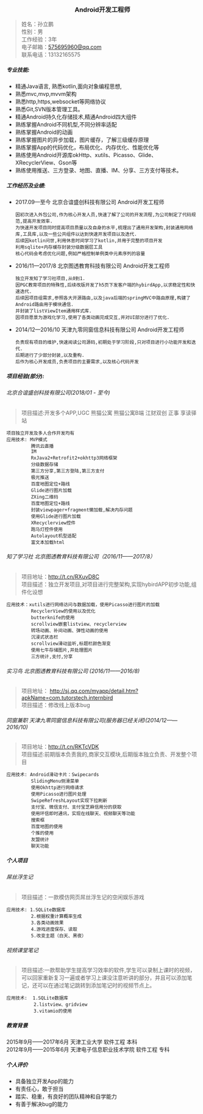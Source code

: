 <h3 style="text-align: center">Android开发工程师</h2>

> 姓名：孙立鹏<br>
性别：男<br>
工作经验：3年<br>
电子邮箱：575695960@qq.com<br>
联系电话：13132165575<br>




##### 专业技能:

* 精通Java语言, 熟悉kotlin,面向对象编程思想,
* 熟悉mvc,mvp,mvvm架构
* 熟悉http,https,websocket等网络协议
* 熟悉Git,SVN版本管理工具。
* 精通Android持久化存储技术,精通Android四大组件
* 熟练掌握Android不同机型,不同分辨率适配
* 熟练掌握Android的动画
* 熟练掌握图片的异步加载，图片缓存，了解三级缓存原理
* 熟练掌握App的代码优化，布局优化、内存优化、性能优化等
* 熟练使用Android开源库okHttp、xutils、Picasso、Glide、XRecyclerView、Gson等
* 熟练使用推送、三方登录、地图、直播、IM、分享、三方支付等技术。




##### 工作经历及业绩:
* 2017.09—至今      北京合谊盛创科技有限公司	  Android开发工程师
  ```
  因初次进入外包公司,作为核心开发人员,快速了解了公司的开发流程,为公司制定了代码规范,提高开发效率.
  为快速开发项目同时提高项目质量以及自身的水平,梳理出了通用开发架构,封装通用网络库,工具库,以及一些公共组件以达到快速开发项目以及迭代.
  后续因kotlin问世,利用休息时间学习了kotlin,并用于完整的项目开发
  利用sqlite+内存缓存封装分级数据层工具
  核心代码会考虑优化问题,例如严格控制单例类中元素序列的容量
  
  ```
* 2016/11—2017/8   北京图透教育科技有限公司    Android开发工程师
  ```
  独立开发知了学习社项目,从0到1.
  因PGC教育项目的特殊性,后续改版开发了h5页下发客户端的hybirdApp,以求稳定性和快速迭代.
  后续因项目组需求,参照各大开源路由,以及java后端的springMVC中路由原理,构建了Android路由用于模块通信.
  并封装了listViewItem通用样式库.
  因项目愿景为游戏化学习,使用了各类动画完成交互,并对UI部分进行了优化.
  ```
* 2014/12—2016/10  天津九零同窗信息科技有限公司 Android开发工程师
  ```
  负责现有项目的维护,快速阅读公司源码,初期处于学习阶段,只对项目进行小功能开发和迭代.
  后期进行了少部分封装,以及重构.
  后作为核心开发成员,负责项目的主要需求,以及核心代码开发
  ```

  
  
  
##### 项目经验(部分):
###### 北京合谊盛创科技有限公司(2018/01 - 至今)
> 项目描述:开发多个APP,UGC 熊猫公寓 熊猫公寓B端 江财双创 正事 享读驿站  

```
项目独立开发及多人合作开发均有
应用技术: MVP模式
         腾讯云直播
         IM
         RxJava2+Retrofit2+okhttp3网络框架
         分级数据存储
         第三方分享,第三方登陆,第三方支付
         极光推送
         百度地图定位+路线
         Glide进行图片加载
         ZXing二维码
         百度地图定位+路线
         封装viewpager+fragment懒加载,解决内存问题
         使用Glide进行图片加载
         XRecyclerview控件
         跑马灯控件使用
         Autolayout机型适配
         富文本加载html
```





###### 知了学习社 北京图透教育科技有限公司（2016/11——2017/8）
> 项目地址：http://t.cn/RXuvD8C<br> 项目描述：独立开发项目,对项目进行完整架构,实现hybirdAPP初步功能,组件化设想  

```
应用技术：xutils进行网络访问与数据加载，使用Picasso进行图片的加载
         RecyclerView的使用以及优化
         butterknife的使用
         scrollview嵌套listview、recyclerview
         转场动画、补间动画、弹性动画的使用
         沉浸式状态栏
         scrollview滑动监听,标题栏颜色渐变
         使用七牛存储图片,并处理图片
         三方统计,支付,分享
```




###### 实习鸟 北京图透教育科技有限公司 (2016/11——2016/8)
> 项目地址：
    http://sj.qq.com/myapp/detail.htm?apkName=com.tutorstech.internbird<br>
   项目描述：修改线上版本bug  
   

 
 
 
###### 同窗兼职 天津九零同窗信息科技有限公司(服务器已经关闭)(2014/12——2016/10)
> 项目地址：http://t.cn/RKTcVDK<br>
项目描述:前期版本负责我的,商家交互模块,后期版本独立负责、开发整个项目  

```
应用技术: Android滑动卡片：Swipecards
         SlidingMenu侧滑菜单
         使用Okhttp进行网络请求
         使用Picasso进行图片处理
         SwipeRefreshLayout实现下拉刷新
         支付宝、微信支付、支付宝芝麻信用分的获取
         使用环信即时通讯，实现在线聊天、视频聊天等功能
         搜索框
         百度地图的使用
         个推的使用
         友盟统计
         聊天功能
```



##### 个人项目
###### 屌丝浮生记
> 项目描述：一款模仿网页屌丝浮生记的空闲娱乐游戏  

```
应用技术: 1.SQLite数据库
         2.根据权重计算概率生成
         3.各类动画效果
         4.游戏进度保存、读取
         5.改变主题（白天、黑夜）
```



###### 视频课堂笔记
> 项目描述:一款帮助学生提高学习效率的软件,学生可以录制上课时的视频，可以回家重新复习一遍或者学习上课没注意听讲的部分，并且可以添加笔记，还可以在通过笔记跳转到添加笔记时的视频节点上。  

```
应用技术:  1.SQLite数据库
          2.listview、gridview
          3.vitamio的使用
```



##### 教育背景
2015年9月——2017年6月  天津工业大学   软件工程  本科<br>
2012年9月——2015年6月  天津电子信息职业技术学院   软件工程   专科

##### 个人评价
* 具备独立开发App的能力
* 有责任心，敢于担当
* 踏实、稳重，有良好的团队精神和自学能力
* 有善于解决bug的能力
